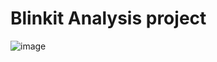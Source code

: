 # Blinkit Analysis project
![image](https://github.com/user-attachments/assets/320eda37-4994-4758-b70b-0a0e82ba923d)
